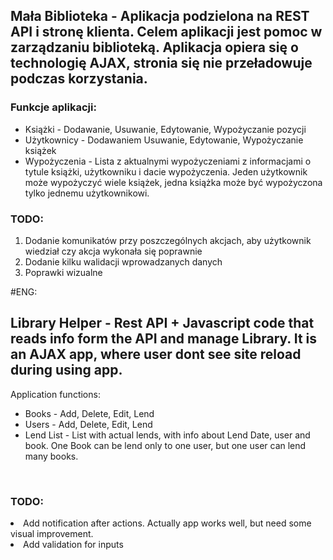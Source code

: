 <h2> Mała Biblioteka - Aplikacja podzielona na REST API i stronę klienta. Celem aplikacji jest pomoc w zarządzaniu biblioteką. Aplikacja opiera się o technologię AJAX, stronia się nie przeładowuje podczas korzystania.</h2>

<div>
  <h3>Funkcje aplikacji:</h3>
  <ul>
    <li>Książki - Dodawanie, Usuwanie, Edytowanie, Wypożyczanie pozycji
    <li>Użytkownicy - Dodawaniem Usuwanie, Edytowanie, Wypożyczanie książek
    <li>Wypożyczenia - Lista z aktualnymi wypożyczeniami z informacjami o tytule książki, użytkowniku i dacie wypożyczenia. Jeden   użytkownik może wypożyczyć wiele książek, jedna książka może być wypożyczona tylko jednemu użytkownikowi.
  </ul>

<h3>TODO:</h3>
<ol>
  <li>Dodanie komunikatów przy poszczególnych akcjach, aby użytkownik wiedział czy akcja wykonała się poprawnie</li>
  <li>Dodanie kilku walidacji wprowadzanych danych</li>
  <li>Poprawki wizualne</li>
  </ol>
 



#ENG:
<h2> Library Helper - Rest API + Javascript code that reads info form the API and manage Library. It is an AJAX app, where user dont see site reload during using app. </h2>

<div>
  Application functions:
  <ul>
    <li>Books - Add, Delete, Edit, Lend
    <li>Users - Add, Delete, Edit, Lend
    <li>Lend List - List with actual lends, with info about Lend Date, user and book. One Book can be lend only to one user, but one user can lend many books.
</div>
</br>
<h3>TODO:</h3> 
<li> Add notification after actions. Actually app works well, but need some visual improvement. 
<li> Add validation for inputs</li>
